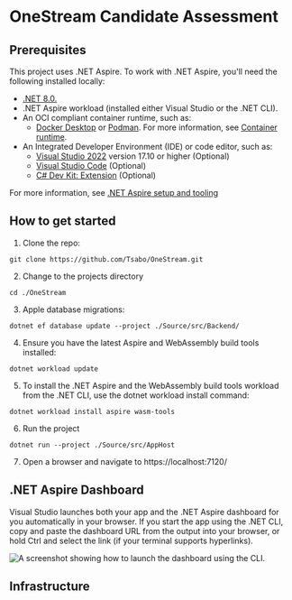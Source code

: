 # OneStream Candidate Assessment

## Prerequisites 

This project uses .NET Aspire. To work with .NET Aspire, you'll need the following installed locally:

- [.NET 8.0.](https://dotnet.microsoft.com/download/dotnet/8.0)
- .NET Aspire workload (installed either Visual Studio or the .NET CLI).
- An OCI compliant container runtime, such as:
    - [Docker Desktop](https://www.docker.com/products/docker-desktop) or [Podman](https://podman.io/). For more information, see [Container runtime](https://learn.microsoft.com/en-us/dotnet/aspire/fundamentals/setup-tooling?tabs=windows&pivots=visual-studio#container-runtime).
- An Integrated Developer Environment (IDE) or code editor, such as:
    - [Visual Studio 2022](https://visualstudio.microsoft.com/vs/) version 17.10 or higher (Optional)
    - [Visual Studio Code](https://code.visualstudio.com/) (Optional)
    - [C# Dev Kit: Extension](https://marketplace.visualstudio.com/items?itemName=ms-dotnettools.csdevkit) (Optional)

For more information, see [.NET Aspire setup and tooling](https://learn.microsoft.com/en-us/dotnet/aspire/fundamentals/setup-tooling?tabs=windows&pivots=visual-studio)

## How to get started
1. Clone the repo:
```shell
git clone https://github.com/Tsabo/OneStream.git
```
2. Change to the projects directory
```shell
cd ./OneStream
```
3. Apple database migrations:
```shell
dotnet ef database update --project ./Source/src/Backend/
```
4. Ensure you have the latest Aspire and WebAssembly build tools installed:
```shell
dotnet workload update
```
5. To install the .NET Aspire and the WebAssembly build tools workload from the .NET CLI, use the dotnet workload install command:
```shell
dotnet workload install aspire wasm-tools
```
6. Run the project
```shell
dotnet run --project ./Source/src/AppHost
```
7. Open a browser and navigate to https://localhost:7120/

## .NET Aspire Dashboard

Visual Studio launches both your app and the .NET Aspire dashboard for you automatically in your browser. If you start the app using the .NET CLI, copy and paste the dashboard URL from the output into your browser, or hold Ctrl and select the link (if your terminal supports hyperlinks).

![A screenshot showing how to launch the dashboard using the CLI.](https://github.com/user-attachments/assets/561d7add-c483-4eaa-99b5-fc42c9f22b40)

## Infrastructure
